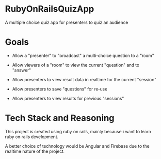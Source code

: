 # RubyOnRailsQuizApp
A multiple choice quiz app for presenters to quiz an audience

# Goals

 -  Allow a "presenter" to "broadcast" a multi-choice question to a "room"

 - Allow viewers of a "room" to view the current "question" and to "answer"

 - Allow presenters to view result data in realtime for the current "session"

 - Allow presenters to save "questions" for re-use

 - Allow presenters to view results for previous "sessions"


# Tech Stack and Reasoning

This project is created using ruby on rails, mainly because i want to learn ruby on rails development.

A better choice of technology would be Angular and Firebase due to the realtime nature of the project. 


